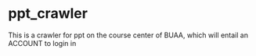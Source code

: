 # ppt_crawler
This is a crawler for ppt on the course center of BUAA, which will entail an ACCOUNT to login in
